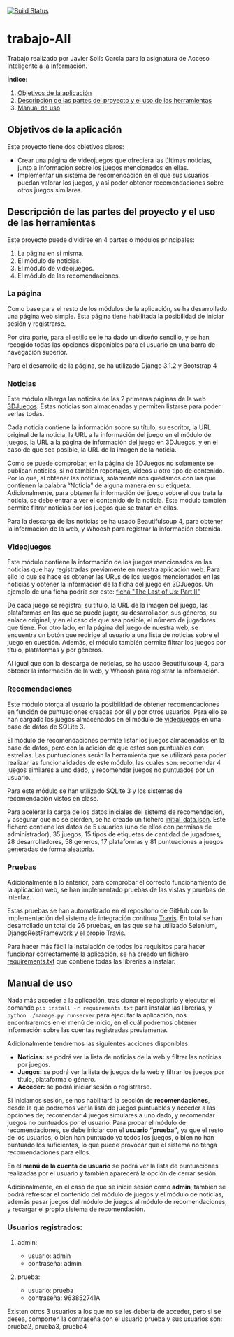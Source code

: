 [![Build Status](https://www.travis-ci.com/javsolgar/trabajo-AII.svg?branch=main)](https://www.travis-ci.com/javsolgar/trabajo-AII)

# trabajo-AII
Trabajo realizado por Javier Solís García para la asignatura de Acceso Inteligente a la Información.

**Índice:**

1. [Objetivos de la aplicación](https://github.com/javsolgar/trabajo-AII#objetivos-de-la-aplicaci%C3%B3n)
2. [Descripción de las partes del proyecto y el uso de las herramientas](https://github.com/javsolgar/trabajo-AII#descripci%C3%B3n-de-las-partes-del-proyecto-y-el-uso-de-las-herramientas)
3. [Manual de uso](https://github.com/javsolgar/trabajo-AII#manual-de-uso)

## Objetivos de la aplicación

Este proyecto tiene dos objetivos claros:

- Crear una página de videojuegos que ofreciera las últimas noticias, junto a información sobre los juegos mencionados en ellas.
- Implementar un sistema de recomendación en el que sus usuarios puedan valorar los juegos, y así poder obtener recomendaciones sobre otros juegos similares.

## Descripción de las partes del proyecto y el uso de las herramientas

Este proyecto puede dividirse en 4 partes o módulos principales:

1. La página en sí misma.
2. El módulo de noticias.
3. El módulo de videojuegos.
4. El módulo de las recomendaciones.

### La página

Como base para el resto de los módulos de la aplicación, se ha desarrollado una página web simple. Esta página tiene habilitada la posibilidad de iniciar sesión y registrarse.

Por otra parte, para el estilo se le ha dado un diseño sencillo, y se han recogido todas las opciones disponibles para el usuario en una barra de navegación superior.

Para el desarrollo de la página, se ha utilizado  Django 3.1.2 y Bootstrap 4

### Noticias

Este módulo alberga las noticias de las 2 primeras páginas de la web [3DJuegos](https://www.3djuegos.com/novedades/todo/juegos/0f0f0f0/fecha/). Estas noticias son almacenadas y permiten listarse para poder verlas todas.

Cada noticia contiene la información sobre su título, su escritor, la URL original de la noticia, la URL a la información del juego en el módulo de juegos, la URL a la página de información del juego en 3DJuegos, y en el caso de que sea posible, la URL de la imagen de la noticia.

Como se puede comprobar, en la página de 3DJuegos no solamente se publican noticias, si no también reportajes, videos u otro tipo de contenido. Por lo que, al obtener las noticias, solamente nos quedamos con las que contienen la palabra “Noticia” de alguna manera en su etiqueta. Adicionalmente, para obtener la información del juego sobre el que trata la noticia, se debe entrar a ver el contenido de la noticia. Este módulo también permite filtrar noticias por los juegos que se tratan en ellas.

Para la descarga de las noticias se ha usado Beautifulsoup 4, para obtener la información de la web, y Whoosh para registrar la información obtenida.

### Videojuegos

Este módulo contiene la información de los juegos mencionados en las noticias que hay registradas previamente en nuestra aplicación web. Para ello lo que se hace es obtener las URLs de los juegos mencionados en las noticias y obtener la información de la ficha del juego en 3DJuegos. Un ejemplo de una ficha podría ser este: [ficha "The Last of Us: Part II"](https://www.3djuegos.com/27868/the-last-of-us-parte-ii/)

De cada juego se registra: su título, la URL de la imagen del juego, las plataformas en las que se puede jugar, su desarrollador, sus géneros, su enlace original, y en el caso de que sea posible, el número de jugadores que tiene. Por otro lado, en la página del juego de nuestra web, se encuentra un botón que redirige al usuario a una lista de noticias sobre el juego en cuestión. Además, el módulo también permite filtrar los juegos por título, plataformas y por géneros.

Al igual que con la descarga de noticias, se ha usado Beautifulsoup 4, para obtener la información de la web, y Whoosh para registrar la información.

### Recomendaciones

Este módulo otorga al usuario la posibilidad de obtener recomendaciones en función de puntuaciones creadas por él y por otros usuarios. Para ello se han cargado los juegos almacenados en el módulo de [videojuegos](https://github.com/javsolgar/trabajo-AII/blob/finalizaci%C3%B3n/README.md#videojuegos) en una base de datos de SQLite 3.

El módulo de recomendaciones permite listar los juegos almacenados en la base de datos, pero con la adición de que estos son puntuables con estrellas. 
Las puntuaciones serán la herramienta que se utilizará para poder realizar las funcionalidades de este módulo, las cuales son: recomendar 4 juegos similares a uno dado, y recomendar juegos no puntuados por un usuario.

Para este módulo se han utilizado SQLite 3 y los sistemas de recomendación vistos en clase.

Para acelerar la carga de los datos iniciales del sistema de recomendación, y asegurar que no se pierden, se ha creado un fichero [initial_data.json](https://github.com/javsolgar/trabajo-AII/blob/main/initial_data.json). Este fichero contiene los datos de 5 usuarios (uno de ellos con permisos de administrador), 35 juegos, 15 tipos de etiquetas de cantidad de jugadores, 28 desarrolladores, 58 géneros, 17 plataformas y 81 puntuaciones a juegos generadas de forma aleatoria.

### Pruebas

Adicionalmente a lo anterior, para comprobar el correcto funcionamiento de la aplicación web, se han implementado pruebas de las vistas y pruebas de interfaz.

Estas pruebas se han automatizado en el repositorio de GitHub con la implementación del sistema de integración continua [Travis](https://github.com/javsolgar/trabajo-AII/blob/main/.travis.yml).
En total se han desarrollado un total de 26 pruebas, en las que se ha utilizado Selenium, DjangoRestFramework y el propio Travis.

Para hacer más fácil la instalación de todos los requisitos para hacer funcionar correctamente la aplicación, se ha creado un fichero [requirements.txt](https://github.com/javsolgar/trabajo-AII/blob/main/requirements.txt) que contiene todas las librerías a instalar. 

## Manual de uso

Nada más acceder a la aplicación, tras clonar el repositorio y ejecutar el comando `pip install -r requirements.txt` para instalar las librerías, y `python ./manage.py runserver` para ejecutar la aplicación, nos encontraremos en el menú de inicio, en el cuál podremos obtener información sobre las cuentas registradas previamente.

Adicionalmente tendremos las siguientes acciones disponibles:
- **Noticias:** se podrá ver la lista de noticias de la web y filtrar las noticias por juegos.
- **Juegos:** se podrá ver la lista de juegos de la web y filtrar los juegos por título, plataforma o género.
- **Acceder:** se podrá iniciar sesión o registrarse.

Si iniciamos sesión, se nos habilitará la sección de **recomendaciones**, desde la que podremos ver la lista de juegos puntuables y acceder a las opciones de; recomendar 4 juegos simulares a uno dado, y recomendar juegos no puntuados por el usuario. Para probar el módulo de recomendaciones, se debe iniciar con el **usuario “prueba”**, ya que el resto de los usuarios, o bien han puntuado ya todos los juegos, o bien no han puntuado los suficientes, lo que puede provocar que el sistema no tenga recomendaciones para ellos.

En el **menú de la cuenta de usuario** se podrá ver la lista de puntuaciones realizadas por el usuario y también aparecerá la opción de cerrar sesión.

Adicionalmente, en el caso de que se inicie sesión como **admin**, también se podrá refrescar el contenido del módulo de juegos y el módulo de noticias, además pasar juegos del módulo de juegos al módulo de recomendaciones, y recargar el propio sistema de recomendación.

### Usuarios registrados:

1. admin:
    - usuario: admin
    - contraseña: admin
    
2. prueba:
    - usuario: prueba
    - contraseña: 963852741A
  
Existen otros 3 usuarios a los que no se les debería de acceder, pero si se desea, comporten la contraseña con el usuario prueba y sus usuarios son: prueba2, prueba3, prueba4
